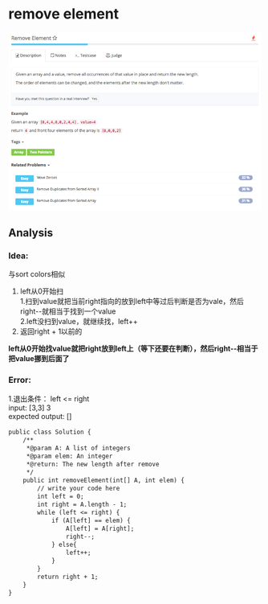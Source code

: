 # remove element

![](../../../.gitbook/assets/screen-shot-2017-08-21-at-5.44.12-pm.png)

## Analysis

### Idea:

与sort colors相似  
1. left从0开始扫  
1.扫到value就把当前right指向的放到left中等过后判断是否为vale，然后right--就相当于找到一个value  
2.left没扫到value，就继续找，left++  
3. 返回right + 1以前的

**left从0开始找value就把right放到left上（等下还要在判断），然后right--相当于把value挪到后面了**

### Error:

1.退出条件： left &lt;= right  
input: \[3,3\] 3  
expected output: \[\]

```text
public class Solution {
    /** 
     *@param A: A list of integers
     *@param elem: An integer
     *@return: The new length after remove
     */
    public int removeElement(int[] A, int elem) {
        // write your code here
        int left = 0;
        int right = A.length - 1;
        while (left <= right) {
            if (A[left] == elem) {
                A[left] = A[right];
                right--;
            } else{
                left++;
            }
        }
        return right + 1;
    }
}
```

